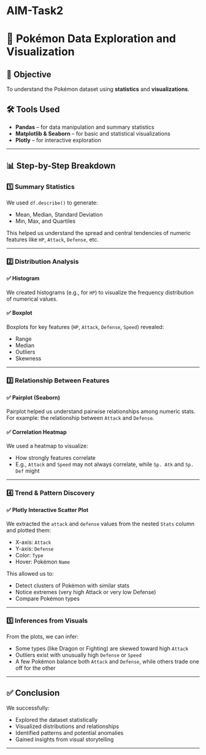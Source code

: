# AIM-Task2
# 🧠 Pokémon Data Exploration and Visualization

## 🎯 Objective
To understand the Pokémon dataset using **statistics** and **visualizations**.

## 🛠️ Tools Used
- **Pandas** – for data manipulation and summary statistics  
- **Matplotlib & Seaborn** – for basic and statistical visualizations  
- **Plotly** – for interactive exploration  

---

## 📊 Step-by-Step Breakdown

### 1️⃣ Summary Statistics
We used `df.describe()` to generate:
- Mean, Median, Standard Deviation
- Min, Max, and Quartiles

This helped us understand the spread and central tendencies of numeric features like `HP`, `Attack`, `Defense`, etc.

---

### 2️⃣ Distribution Analysis

#### ✅ **Histogram**
We created histograms (e.g., for `HP`) to visualize the frequency distribution of numerical values.

#### ✅ **Boxplot**
Boxplots for key features (`HP`, `Attack`, `Defense`, `Speed`) revealed:
- Range
- Median
- Outliers
- Skewness

---

### 3️⃣ Relationship Between Features

#### ✅ **Pairplot (Seaborn)**
Pairplot helped us understand pairwise relationships among numeric stats.  
For example: the relationship between `Attack` and `Defense`.

#### ✅ **Correlation Heatmap**
We used a heatmap to visualize:
- How strongly features correlate
- E.g., `Attack` and `Speed` may not always correlate, while `Sp. Atk` and `Sp. Def` might

---

### 4️⃣ Trend & Pattern Discovery

#### ✅ **Plotly Interactive Scatter Plot**
We extracted the `attack` and `defense` values from the nested `Stats` column and plotted them:

- X-axis: `Attack`  
- Y-axis: `Defense`  
- Color: `Type`  
- Hover: Pokémon `Name`

This allowed us to:
- Detect clusters of Pokémon with similar stats
- Notice extremes (very high Attack or very low Defense)
- Compare Pokémon types

---

### 5️⃣ Inferences from Visuals

From the plots, we can infer:
- Some types (like Dragon or Fighting) are skewed toward high `Attack`
- Outliers exist with unusually high `Defense` or `Speed`
- A few Pokémon balance both `Attack` and `Defense`, while others trade one off for the other

---

## ✅ Conclusion

We successfully:
- Explored the dataset statistically
- Visualized distributions and relationships
- Identified patterns and potential anomalies
- Gained insights from visual storytelling

---



